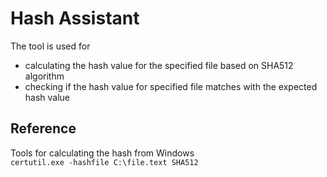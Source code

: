 ﻿
# Hash Assistant

The tool is used for 
- calculating the hash value for the specified file based on SHA512 algorithm 
- checking if the hash value for specified file matches with the expected hash value

## Reference
Tools for calculating the hash from Windows  
```certutil.exe -hashfile C:\file.text SHA512```